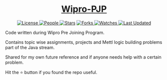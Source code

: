 <div align = "center">

<h1><a href="https://2kabhishek.github.io/wipro-pjp">Wipro-PJP</a></h1>

<a href="https://github.com/2KAbhishek/wipro-pjp/blob/main/LICENSE">
<img alt="License" src="https://img.shields.io/github/license/2kabhishek/wipro-pjp?style=flat&color=eee&label="> </a>

<a href="https://github.com/2KAbhishek/wipro-pjp/graphs/contributors">
<img alt="People" src="https://img.shields.io/github/contributors/2kabhishek/wipro-pjp?style=flat&color=ffaaf2&label=People"> </a>

<a href="https://github.com/2KAbhishek/wipro-pjp/stargazers">
<img alt="Stars" src="https://img.shields.io/github/stars/2kabhishek/wipro-pjp?style=flat&color=98c379&label=Stars"></a>

<a href="https://github.com/2KAbhishek/wipro-pjp/network/members">
<img alt="Forks" src="https://img.shields.io/github/forks/2kabhishek/wipro-pjp?style=flat&color=66a8e0&label=Forks"> </a>

<a href="https://github.com/2KAbhishek/wipro-pjp/watchers">
<img alt="Watches" src="https://img.shields.io/github/watchers/2kabhishek/wipro-pjp?style=flat&color=f5d08b&label=Watches"> </a>

<a href="https://github.com/2KAbhishek/wipro-pjp/pulse">
<img alt="Last Updated" src="https://img.shields.io/github/last-commit/2kabhishek/wipro-pjp?style=flat&color=e06c75&label="> </a>

</div>

Code written during Wipro Pre Joining Program.

Contains topic wise assignments, projects and Mettl logic building problems part of the Java stream.

Shared for my own future reference and if anyone needs help with a certain problem.

Hit the :star: button if you found the repo useful.
